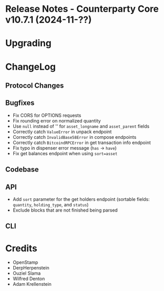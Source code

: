 # Release Notes - Counterparty Core v10.7.1 (2024-11-??)



# Upgrading


# ChangeLog

## Protocol Changes

## Bugfixes

- Fix CORS for OPTIONS requests
- Fix rounding error on normalized quantity
- Use `null` instead of '' for `asset_longname` and `asset_parent` fields
- Correctly catch `ValueError` in unpack endpoint
- Correctly catch `InvalidBase58Error` in compose endpoints
- Correctly catch `BitcoindRPCError` in get transaction info endpoint
- Fix typo in dispenser error message (`has` -> `have`)
- Fix get balances endpoint when using `sort=asset`

## Codebase


## API

- Add `sort` parameter for the get holders endpoint (sortable fields: `quantity`, `holding_type`, and `status`)
- Exclude blocks that are not finished being parsed

## CLI


# Credits

* OpenStamp
* DerpHerpenstein
* Ouziel Slama
* Wilfred Denton
* Adam Krellenstein
